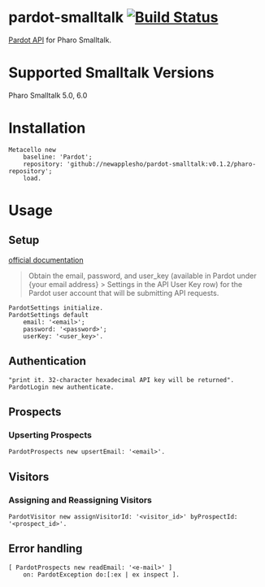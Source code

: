 # pardot-smalltalk [![Build Status](https://travis-ci.org/newapplesho/pardot-smalltalk.svg?branch=master)](https://travis-ci.org/newapplesho/pardot-smalltalk)

[Pardot API](http://developer.pardot.com/) for Pharo Smalltalk.

# Supported Smalltalk Versions

Pharo Smalltalk 5.0, 6.0

# Installation

```smalltalk
Metacello new
    baseline: 'Pardot';
    repository: 'github://newapplesho/pardot-smalltalk:v0.1.2/pharo-repository';
    load.
```

# Usage

## Setup
[official documentation](http://developer.pardot.com/#authentication)
> Obtain the email, password, and user_key (available in Pardot under {your email address} > Settings in the API User Key row) for the Pardot user account that will be submitting API requests.

```smalltalk
PardotSettings initialize.
PardotSettings default 
	email: '<email>'; 
	password: '<password>'; 
	userKey: '<user_key>'.
```


## Authentication

```smalltalk
"print it. 32-character hexadecimal API key will be returned".
PardotLogin new authenticate. 
```

## Prospects

### Upserting Prospects

```smalltalk
PardotProspects new upsertEmail: '<email>'.
```

## Visitors

### Assigning and Reassigning Visitors

```smalltalk
PardotVisitor new assignVisitorId: '<visitor_id>' byProspectId: '<prospect_id>'.
```


## Error handling

```smalltalk
[ PardotProspects new readEmail: '<e-mail>' ]
	on: PardotException do:[:ex | ex inspect ].
```
